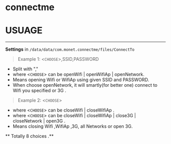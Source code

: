 connectme
==================
# USUAGE
------------------
 **Settings** in `/data/data/com.monet.connectme/files/ConnectTo`

> Example 1: <`CHOOSE`>,SSID,PASSWORD

 * Split with ","
 * where <`CHOOSE`> can be openWifi | openWifiAp | openNetwork.
 * Means opening Wifi or WifiAp using given SSID and PASSWORD.
 * When choose openNetwork, it will smartly(for better one) connect to Wifi you specified or 3G .


> Example 2: <`CHOOSE`>

 * where <`CHOOSE`> can be closeWifi | closeWifiAp .
 * where <`CHOOSE`> can be closeWifi | closeWifiAp | close3G | closeNetwork | open3G .
 * Means closing Wifi ,WifiAp ,3G, all Networks or open 3G.


** Totally 8 choices .**
